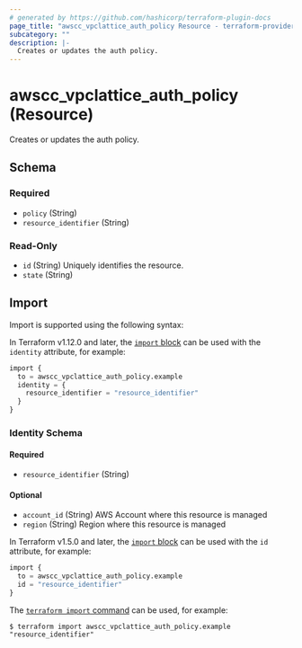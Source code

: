 ```yaml
---
# generated by https://github.com/hashicorp/terraform-plugin-docs
page_title: "awscc_vpclattice_auth_policy Resource - terraform-provider-awscc"
subcategory: ""
description: |-
  Creates or updates the auth policy.
---
```


# awscc_vpclattice_auth_policy (Resource)

Creates or updates the auth policy.



<!-- schema generated by tfplugindocs -->
## Schema

### Required

- `policy` (String)
- `resource_identifier` (String)

### Read-Only

- `id` (String) Uniquely identifies the resource.
- `state` (String)

## Import

Import is supported using the following syntax:

In Terraform v1.12.0 and later, the [`import` block](https://developer.hashicorp.com/terraform/language/import) can be used with the `identity` attribute, for example:

```terraform
import {
  to = awscc_vpclattice_auth_policy.example
  identity = {
    resource_identifier = "resource_identifier"
  }
}
```

<!-- schema generated by tfplugindocs -->
### Identity Schema

#### Required

- `resource_identifier` (String)

#### Optional

- `account_id` (String) AWS Account where this resource is managed
- `region` (String) Region where this resource is managed

In Terraform v1.5.0 and later, the [`import` block](https://developer.hashicorp.com/terraform/language/import) can be used with the `id` attribute, for example:

```terraform
import {
  to = awscc_vpclattice_auth_policy.example
  id = "resource_identifier"
}
```

The [`terraform import` command](https://developer.hashicorp.com/terraform/cli/commands/import) can be used, for example:

```shell
$ terraform import awscc_vpclattice_auth_policy.example "resource_identifier"
```

